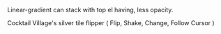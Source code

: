 Linear-gradient can stack with top el having, less opacity.


Cocktail Village's silver tile flipper
( Flip, Shake, Change, Follow Cursor )
